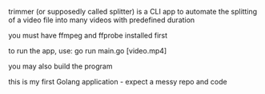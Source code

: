 trimmer (or supposedly called splitter) is a CLI app to automate the splitting of a video file into many videos with predefined duration

you must have ffmpeg and ffprobe installed first

to run the app, use:
go run main.go [video.mp4]

you may also build the program

this is my first Golang application - expect a messy repo and code
